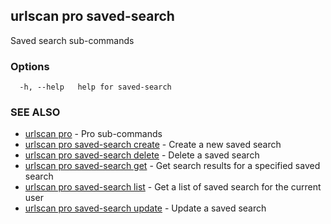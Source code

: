 ## urlscan pro saved-search

Saved search sub-commands

### Options

```
  -h, --help   help for saved-search
```

### SEE ALSO

* [urlscan pro](urlscan_pro.md)	 - Pro sub-commands
* [urlscan pro saved-search create](urlscan_pro_saved-search_create.md)	 - Create a new saved search
* [urlscan pro saved-search delete](urlscan_pro_saved-search_delete.md)	 - Delete a saved search
* [urlscan pro saved-search get](urlscan_pro_saved-search_get.md)	 - Get search results for a specified saved search
* [urlscan pro saved-search list](urlscan_pro_saved-search_list.md)	 - Get a list of saved search for the current user
* [urlscan pro saved-search update](urlscan_pro_saved-search_update.md)	 - Update a saved search

